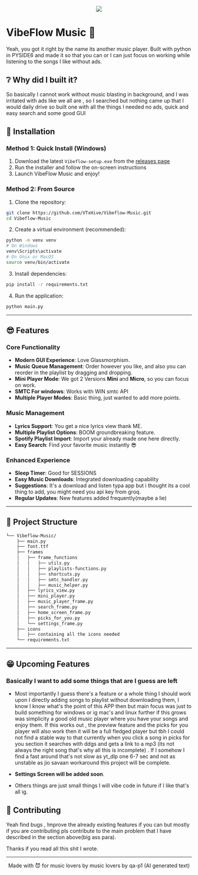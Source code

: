 <p align="center">
  <img src="https://res.cloudinary.com/db2vusdvh/image/upload/v1733220951/VibeFlow_Music_o3mren.png"/>
</p>

# VibeFlow Music 🎵

Yeah, you got it right by the name its another music player. Built with python in PYSIDE6 and made it so that you can or I can just focus on working while listening to the songs I like without ads.

## ❔ Why did I built it?

So basically I cannot work without music blasting in background, and I was irritated with ads like we all are , so I searched but nothing came up that I would daily drive so built one with all the things I needed no ads, quick and easy search and some good GUI 

## 🚀 Installation

### Method 1: Quick Install (Windows)
1. Download the latest `Vibeflow-setup.exe` from the [releases page](https://github.com/qa-p1/Vibeflow/releases/tag/first)
2. Run the installer and follow the on-screen instructions
3. Launch VibeFlow Music and enjoy! 

### Method 2: From Source
1. Clone the repository:
```bash
git clone https://github.com/VTxHive/Vibeflow-Music.git
cd Vibeflow-Music
```

2. Create a virtual environment (recommended):
```bash
python -m venv venv
# On Windows
venv\Scripts\activate
# On Unix or MacOS
source venv/bin/activate
```

3. Install dependencies:
```bash
pip install -r requirements.txt
```

4. Run the application:
```bash
python main.py
```


---
## 😎 Features

### Core Functionality
-  **Modern GUI Experience**: Love Glassmorphism.
-  **Music Queue Management**: Order however you like, and also you can reorder in the playlist by dragging and dropping.
-  **Mini Player Mode**: We got 2 Versions **Mini** and **Micro**, so you can focus on work.
-  **SMTC For windows**: Works with WIN smtc API
-  **Multiple Player Modes**: Basic thing, just wanted to add more points.

### Music Management
-  **Lyrics Support**: You get a nice lyrics view thank ME.
-  **Multiple Playlist Options**: BOOM groundbreaking feature.
-  **Spotify Playlist Import**: Import your already made one here directly.
-  **Easy Search**: Find your favorite music instantly 😎

### Enhanced Experience
-  **Sleep Timer**: Good for SESSIONS
- ️**Easy Music Downloads**: Integrated downloading capability
-  **Suggestions**: It's a download and listen typa app but i thought its a cool thing to add, you might need you api key from groq.
-  **Regular Updates**: New features added frequently(maybe a lie)
---
## 📁 Project Structure

```sh
└── Vibeflow-Music/
    ├── main.py
    ├── font.ttf
    ├── frames
    │   ├── frame_functions
    │   │   ├── utils.py
    │   │   ├── playlists-functions.py
    │   │   ├── shortcuts.py
    │   │   ├── smtc_handler.py
    │   │   ├── music_helper.py
    │   ├── lyrics_view.py
    │   ├── mini_player.py
    │   ├── music_player_frame.py
    │   ├── search_frame.py
    │   ├── home_screen_frame.py
    │   ├── picks_for_you.py
    │   └── settings_frame.py
    ├── icons
    │   ├── containing all the icons needed
    └── requirements.txt
```

---

## 😁 Upcoming Features

### Basically I want to add some things that are I guess are left 
- Most importantly I guess there's a feature or a whole thing I should work upon I directly adding songs to playlist without downloading them, I know I know what's the point of this APP then but main focus was just to build something for windows or ig mac's and linux further if this grows was simplicity a good old music player where you have your songs and enjoy them. If this works out , the preview feature and the picks for you player will also work then it will be a full fledged player but tbh I could not find a stable way to that currently when you click a song in picks for you section it searches with ddgs and gets a link to a mp3 (its not always the right song that's why all this is incomplete) . If I somehow I find a fast around that's not slow as yt_dlp one 6-7 sec and not as unstable as jio savaan workaround this project will be complete.

- **Settings Screen will be added soon**.

- Others things are just small things I will vibe code in future if I like that's all ig.
## 🤝 Contributing

Yeah find bugs , Improve the already existing features if you can but mostly if you are contributing pls contribute to the main problem that I have described in the section above(big ass para).

Thanks if you read all this shit I wrote.

---

<p align="center">Made with 😈 for music lovers by music lovers by qa-p1 (AI generated text)</p>
